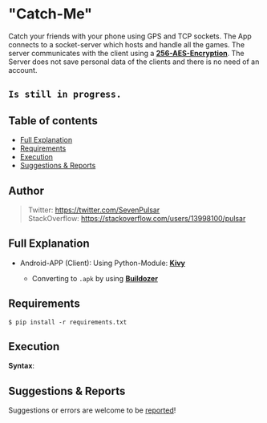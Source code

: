 # "Catch-Me"

Catch your friends with your phone using GPS and TCP sockets. The App connects to a socket-server which hosts and handle all the games.
The server communicates with the client using a [**256-AES-Encryption**](https://www.tutorialspoint.com/cryptography_with_python/cryptography_with_python_modules_of_cryptography.htm).
The Server does not save personal data of the clients and there is no need of an account.

## <code>Is still in progress.</code>

## Table of contents

* [Full Explanation](#full-explanation)
* [Requirements](#requirements)
* [Execution](#execution)
* [Suggestions & Reports](#suggestions--reports)

## Author

> Twitter: https://twitter.com/SevenPulsar \
> StackOverflow: https://stackoverflow.com/users/13998100/pulsar 

## Full Explanation
    
- Android-APP (Client): Using Python-Module: [**Kivy**](https://kivy.org/#home)

    - Converting to <code>.apk</code> by using [**Buildozer**](https://buildozer.readthedocs.io/en/latest/)


## Requirements

    $ pip install -r requirements.txt
    
## Execution
 
 **Syntax**:

## Suggestions & Reports

Suggestions or errors are welcome to be [reported](https://github.com/Pulsar7/Math-Functions-Cryptography/issues)! 
